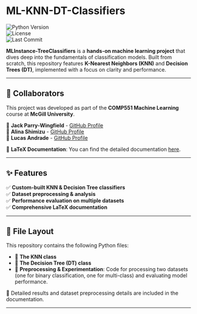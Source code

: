 # ML-KNN-DT-Classifiers  

![Python Version](https://img.shields.io/badge/Python-3.8+-blue)  
![License](https://img.shields.io/badge/License-MIT-green)  
![Last Commit](https://img.shields.io/github/last-commit/JackPW-lang/ML-KNN-DT-Classifiers)  

**MLInstance-TreeClassifiers** is a **hands-on machine learning project** that dives deep into the fundamentals of classification models. Built from scratch, this repository features **K-Nearest Neighbors (KNN)** and **Decision Trees (DT)**, implemented with a focus on clarity and performance.  

---  

## 👥 Collaborators  
This project was developed as part of the **COMP551 Machine Learning** course at **McGill University**.  

🔹 **Jack Parry-Wingfield** - [GitHub Profile](https://github.com/JackPW-lang)  
🔹 **Alina Shimizu** - [GitHub Profile](https://github.com/alinashimizu)  
🔹 **Lucas Andrade** - [GitHub Profile](https://github.com/lucasandrdd)  

📄 **LaTeX Documentation**: You can find the detailed documentation [here](link-to-pdf).  

---  

## ✨ Features  
✅ **Custom-built KNN & Decision Tree classifiers**  
✅ **Dataset preprocessing & analysis**  
✅ **Performance evaluation on multiple datasets**  
✅ **Comprehensive LaTeX documentation**  

---  

## 📂 File Layout  
This repository contains the following Python files:  

- 📌 **The KNN class**  
- 📌 **The Decision Tree (DT) class**  
- 📌 **Preprocessing & Experimentation**: Code for processing two datasets (one for binary classification, one for multi-class) and evaluating model performance.  

📄 Detailed results and dataset preprocessing details are included in the documentation.  

---  
